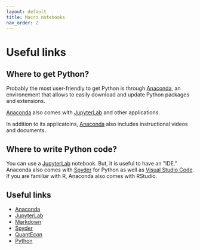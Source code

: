 ```yaml
---
layout: default
title: Macro notebooks
nav_order: 2
---
```


# Useful links

## Where to get Python?

Probably the most user-friendly to get Python is through [Anaconda](https://anaconda.org/), an environement that allows to easily download and update Python packages and extensions.

[Anaconda](https://anaconda.org/) also comes with [JupyterLab](https://jupyter.org/) and other applications.

In addition to its applicatoins, [Anaconda](https://anaconda.org/) also includes instructional videos and documents.

## Where to write Python code?

You can use a [JupyterLab](https://jupyter.org/) notebook. But, it is useful to have an "IDE." Anaconda also comes with [Spyder](https://www.spyder-ide.org/) for Python as well as [Visual Studio Code](https://code.visualstudio.com/). If you are familiar with R, Anaconda also comes with RStudio. 

## Useful links

* [Anaconda](https://anaconda.org/)
* [JupyterLab](https://jupyter.org/)
* [Markdown](https://daringfireball.net/projects/markdown/)
* [Spyder](https://www.spyder-ide.org/)
* [QuantEcon](https://quantecon.org/)
* [Python](https://www.python.org/)
